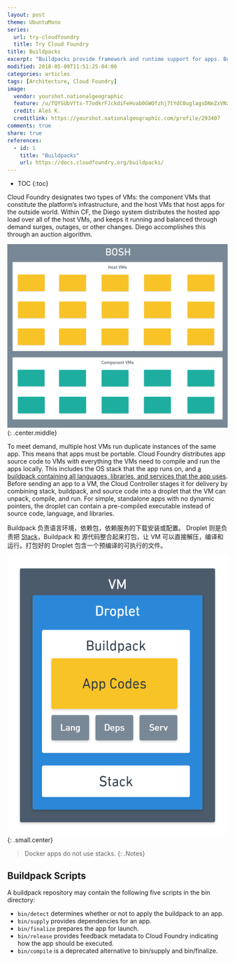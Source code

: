 ```yaml
---
layout: post
theme: UbuntuMono
series:
  url: try-cloudfoundry
  title: Try Cloud Foundry
title: Buildpacks
excerpt: "Buildpacks provide framework and runtime support for apps. Buildpacks typically examine your apps to determine what dependencies to download and how to configure the apps to communicate with bound services."
modified: 2018-05-09T11:51:25-04:00
categories: articles
tags: [Architecture, Cloud Foundry]
image:
  vendor: yourshot.nationalgeographic
  feature: /u/fQYSUbVfts-T7odkrFJckdiFeHvab0GWOfzhj7tYdC0uglagsDNeZxVNzz27-SruegrZZ_4yjZv2SJTTgB-4kEV8P16ySnVyu_W-Q4sYCvWtpBKVYXZkHlxo5i8RQqijlEy15hpnytLKtG_e-qtCY8qgfqrfZ-XZVQvp2Bna2VcQmyU5pvgmc7VNFU-uAqIYHhMecXTpqBr0X26Se4RRcnrD_CMF1ds/
  credit: Aleš K.
  creditlink: https://yourshot.nationalgeographic.com/profile/293407
comments: true
share: true
references:
  - id: 1
    title: "Buildpacks"
    url: https://docs.cloudfoundry.org/buildpacks/
---
```


* TOC
{:toc}

Cloud Foundry designates two types of VMs: the component VMs that constitute the platform’s infrastructure, and the host VMs that host apps for the outside world. Within CF, the Diego system distributes the hosted app load over all of the host VMs, and keeps it running and balanced through demand surges, outages, or other changes. Diego accomplishes this through an auction algorithm.

![Image: Cloud Foundry BOSH Containers Architecture](/images/cloud/cf/cloudfoundry-bosh-vms.png "Cloud Foundry BOSH Containers Architecture")
{: .center.middle}

To meet demand, multiple host VMs run duplicate instances of the same app. This means that apps must be portable. Cloud Foundry distributes app source code to VMs with everything the VMs need to compile and run the apps locally. This includes the OS stack that the app runs on, and [a buildpack containing all languages, libraries, and services that the app uses](# "就是说 buildpack 负责应用程序所需要的语言环境 依赖包 依赖服务的安装或关联"). Before sending an app to a VM, the Cloud Controller stages it for delivery by combining stack, buildpack, and source code into a droplet that the VM can unpack, compile, and run. For simple, standalone apps with no dynamic pointers, the droplet can contain a pre-compiled executable instead of source code, language, and libraries.

Buildpack 负责语言环境，依赖包，依赖服务的下载安装或配置。 Droplet 则是负责把 [Stack][stacks]，Buildpack 和 源代码整合起来打包，让 VM 可以直接解压，编译和运行。打包好的 Droplet 包含一个预编译的可执行的文件。

![Image: CloudFoundry VM Droplet Buildpack Stack Architecture](/images/cloud/cf/cloudfoundry-vm-droplet-buildpack-stack-arch.png)
{: .small.center}

> Docker apps do not use stacks.
{: .Notes}

## Buildpack Scripts

A buildpack repository may contain the following five scripts in the bin directory:

* `bin/detect` determines whether or not to apply the buildpack to an app.
* `bin/supply` provides dependencies for an app.
* `bin/finalize` prepares the app for launch.
* `bin/release` provides feedback metadata to Cloud Foundry indicating how the app should be executed.
* `bin/compile` is a deprecated alternative to bin/supply and bin/finalize.

[stacks]:https://docs.cloudfoundry.org/devguide/deploy-apps/stacks.html
